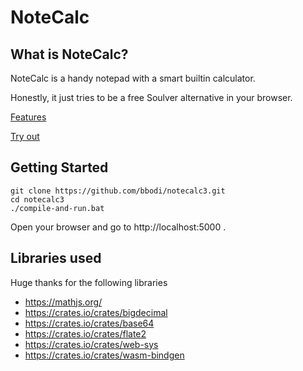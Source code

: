 # NoteCalc

## What is NoteCalc?
NoteCalc is a handy notepad with a smart builtin calculator.


Honestly, it just tries to be a free Soulver alternative in your browser.

[Features](https://bbodi.github.io/notecalc3/)

[Try out](https://bbodi.github.io/notecalc3/notecalc#)

## Getting Started

```shell script
git clone https://github.com/bbodi/notecalc3.git
cd notecalc3
./compile-and-run.bat
```

Open your browser and go to  http://localhost:5000   .

## Libraries used
Huge thanks for the following libraries
- https://mathjs.org/
- https://crates.io/crates/bigdecimal
- https://crates.io/crates/base64
- https://crates.io/crates/flate2
- https://crates.io/crates/web-sys
- https://crates.io/crates/wasm-bindgen


 